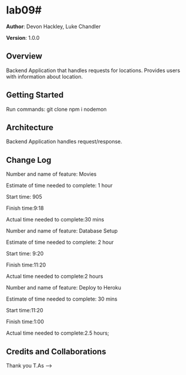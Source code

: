 # lab09#

**Author**: Devon Hackley, Luke Chandler

**Version**: 1.0.0

## Overview
Backend Application that handles requests for locations. Provides users with information about location.

## Getting Started
Run commands:
git clone
npm i
nodemon

## Architecture
Backend Application handles request/response.

## Change Log

Number and name of feature: Movies

Estimate of time needed to complete: 1 hour

Start time: 905

Finish time:9:18

Actual time needed to complete:30 mins

Number and name of feature: Database Setup

Estimate of time needed to complete: 2 hour

Start time: 9:20

Finish time:11:20

Actual time needed to complete:2 hours

Number and name of feature: Deploy to Heroku

Estimate of time needed to complete: 30 mins

Start time:11:20

Finish time:1:00

Actual time needed to complete:2.5 hours;



## Credits and Collaborations
<!-- Give credit (and a link) to other people or resources that helped you build this application. -->
Thank you T.As
-->
